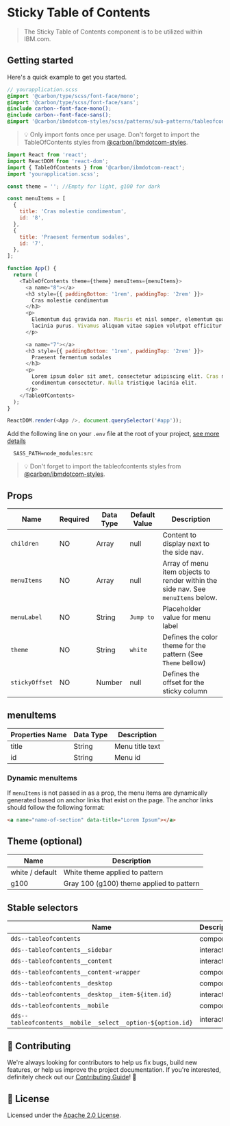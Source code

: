 # Sticky Table of Contents

> The Sticky Table of Contents component is to be utilized within IBM.com.

## Getting started

Here's a quick example to get you started.

```scss
// yourapplication.scss
@import '@carbon/type/scss/font-face/mono';
@import '@carbon/type/scss/font-face/sans';
@include carbon--font-face-mono();
@include carbon--font-face-sans();
@import '@carbon/ibmdotcom-styles/scss/patterns/sub-patterns/tableofcontents/index.scss';
```

> 💡 Only import fonts once per usage. Don't forget to import the
> TableOfContents styles from
> [@carbon/ibmdotcom-styles](https://github.com/carbon-design-system/ibm-dotcom-library/blob/master/packages/styles).

```javascript
import React from 'react';
import ReactDOM from 'react-dom';
import { TableOfContents } from '@carbon/ibmdotcom-react';
import 'yourapplication.scss';

const theme = ''; //Empty for light, g100 for dark

const menuItems = [
  {
    title: 'Cras molestie condimentum',
    id: '8',
  },
  {
    title: 'Praesent fermentum sodales',
    id: '7',
  },
];

function App() {
  return (
    <TableOfContents theme={theme} menuItems={menuItems}>
      <a name="8"></a>
      <h3 style={{ paddingBottom: '1rem', paddingTop: '2rem' }}>
        Cras molestie condimentum
      </h3>
      <p>
        Elementum dui gravida non. Mauris et nisl semper, elementum quam non,
        lacinia purus. Vivamus aliquam vitae sapien volutpat efficitur.
      </p>

      <a name="7"></a>
      <h3 style={{ paddingBottom: '1rem', paddingTop: '2rem' }}>
        Praesent fermentum sodales
      </h3>
      <p>
        Lorem ipsum dolor sit amet, consectetur adipiscing elit. Cras molestie
        condimentum consectetur. Nulla tristique lacinia elit.
      </p>
    </TableOfContents>
  );
}

ReactDOM.render(<App />, document.querySelector('#app'));
```

Add the following line on your `.env` file at the root of your project,
[see more details](https://github.com/carbon-design-system/ibm-dotcom-library/blob/master/packages/styles/README.md)

```
  SASS_PATH=node_modules:src
```

> 💡 Don't forget to import the tableofcontents styles from
> [@carbon/ibmdotcom-styles](https://github.com/carbon-design-system/ibm-dotcom-library/blob/master/packages/styles).

## Props

| Name           | Required | Data Type | Default Value | Description                                                                      |
| -------------- | -------- | --------- | ------------- | -------------------------------------------------------------------------------- |
| `children`     | NO       | Array     | null          | Content to display next to the side nav.                                         |
| `menuItems`    | NO       | Array     | null          | Array of menu item objects to render within the side nav. See `menuItems` below. |
| `menuLabel`    | NO       | String    | `Jump to`     | Placeholder value for menu label                                                 |
| `theme`        | NO       | String    | `white`       | Defines the color theme for the pattern (See `Theme` bellow)                     |
| `stickyOffset` | NO       | Number    | null          | Defines the offset for the sticky column                                         |

## menuItems

| Properties Name | Data Type | Description     |
| --------------- | --------- | --------------- |
| title           | String    | Menu title text |
| id              | String    | Menu id         |

### Dynamic menuItems

If `menuItems` is not passed in as a prop, the menu items are dynamically
generated based on anchor links that exist on the page. The anchor links should
follow the following format:

```html
<a name="name-of-section" data-title="Lorem Ipsum"></a>
```

## Theme (optional)

| Name            | Description                              |
| --------------- | ---------------------------------------- |
| white / default | White theme applied to pattern           |
| g100            | Gray 100 (g100) theme applied to pattern |

## Stable selectors

| Name                                                        | Description |
| ----------------------------------------------------------- | ----------- |
| `dds--tableofcontents`                                      | component   |
| `dds--tableofcontents__sidebar`                             | interactive |
| `dds--tableofcontents__content`                             | interactive |
| `dds--tableofcontents__content-wrapper`                     | component   |
| `dds--tableofcontents__desktop`                             | component   |
| `dds--tableofcontents__desktop__item-${item.id}`            | interactive |
| `dds--tableofcontents__mobile`                              | component   |
| `dds--tableofcontents__mobile__select__option-${option.id}` | interactive |

## 🙌 Contributing

We're always looking for contributors to help us fix bugs, build new features,
or help us improve the project documentation. If you're interested, definitely
check out our
[Contributing Guide](https://github.com/carbon-design-system/ibm-dotcom-library/blob/master/.github/CONTRIBUTING.md)!
👀

## 📝 License

Licensed under the
[Apache 2.0 License](https://github.com/carbon-design-system/ibm-dotcom-library/blob/master/LICENSE).
